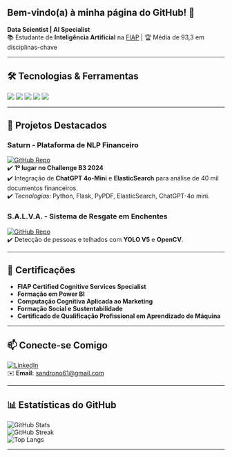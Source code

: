 ## Bem-vindo(a) à minha página do GitHub! 👋

**Data Scientist | AI Specialist**  
📚 Estudante de **Inteligência Artificial** na [FIAP](https://www.fiap.com.br) | 🏆 Média de 93,3 em disciplinas-chave  

---

## 🛠️ **Tecnologias & Ferramentas**  
<p align="left">
  <img src="https://img.shields.io/badge/Python-3776AB?style=for-the-badge&logo=python&logoColor=white" />
  <img src="https://img.shields.io/badge/TensorFlow-FF6F00?style=for-the-badge&logo=tensorflow&logoColor=white" />
  <img src="https://img.shields.io/badge/ElasticSearch-005571?style=for-the-badge&logo=elasticsearch&logoColor=white" />
  <img src="https://img.shields.io/badge/OpenCV-5C3EE8?style=for-the-badge&logo=opencv&logoColor=white" />
  <img src="https://img.shields.io/badge/PowerBI-F2C811?style=for-the-badge&logo=powerbi&logoColor=black" />
</p>

---

## 🚀 **Projetos Destacados**

### **Saturn - Plataforma de NLP Financeiro**  
[![GitHub Repo](https://img.shields.io/badge/GitHub-Repositório-181717?style=flat-square&logo=github)](https://github.com/sandronoliveira/Saturn)  
✔️ **1º lugar no Challenge B3 2024**  
✔️ Integração de **ChatGPT 4o-Mini** e **ElasticSearch** para análise de 40 mil documentos financeiros.  
✔️ *Tecnologias:* Python, Flask, PyPDF, ElasticSearch, ChatGPT-4o mini.

### **S.A.L.V.A. - Sistema de Resgate em Enchentes**  
[![GitHub Repo](https://img.shields.io/badge/GitHub-Repositório-181717?style=flat-square&logo=github)](https://github.com/Sandron61/Projeto-S.A.L.V.A-NEXT-2024)  
✔️ Detecção de pessoas e telhados com **YOLO V5** e **OpenCV**.  

---

## 📜 **Certificações**  
- **FIAP Certified Cognitive Services Specialist**  
- **Formação em Power BI**  
- **Computação Cognitiva Aplicada ao Marketing** 
- **Formação Social e Sustentabilidade**
- **Certificado de Qualificação Profissional em Aprendizado de Máquina**

---

## 📫 **Conecte-se Comigo**  
[![LinkedIn](https://img.shields.io/badge/LinkedIn-0077B5?style=for-the-badge&logo=linkedin&logoColor=white)](https://www.linkedin.com/in/sandronoliveira/)    
✉️ **Email:** sandrono61@gmail.com  

---

## 📊 **Estatísticas do GitHub**  
![GitHub Stats](https://github-readme-stats.vercel.app/api?username=sandronoliveira&show_icons=true&theme=radical)  
![GitHub Streak](https://streak-stats.demolab.com?user=sandronoliveira&theme=radical)  
![Top Langs](https://github-readme-stats.vercel.app/api/top-langs/?username=sandronoliveira&layout=compact&theme=radical)

---

